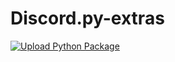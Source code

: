 # Discord.py-extras
[![Upload Python Package](https://github.com/ToxikDevs/Discord.py-extras/actions/workflows/python-publish.yml/badge.svg)](https://github.com/ToxikDevs/Discord.py-extras/actions/workflows/python-publish.yml)
